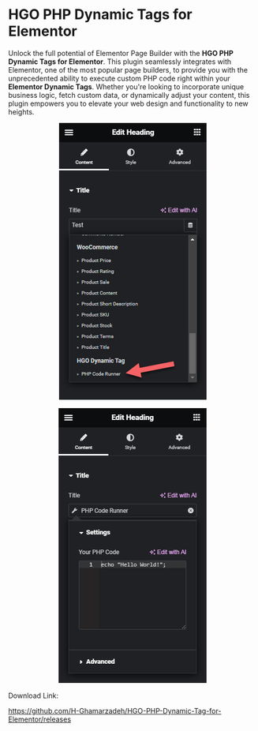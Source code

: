 # HGO PHP Dynamic Tags for Elementor

Unlock the full potential of Elementor Page Builder with the **HGO PHP Dynamic Tags for Elementor**. This plugin seamlessly integrates with Elementor, one of the most popular page builders, to provide you with the unprecedented ability to execute custom PHP code right within your **Elementor Dynamic Tags**. Whether you're looking to incorporate unique business logic, fetch custom data, or dynamically adjust your content, this plugin empowers you to elevate your web design and functionality to new heights.

<p align="center" width="100%">
    <img src="https://github.com/H-Ghamarzadeh/HGO-PHP-Dynamic-Tag-for-Elementor/blob/main/Screenshot%201.png?raw=true"> 
</p>
<p align="center" width="100%">
    <img src="https://github.com/H-Ghamarzadeh/HGO-PHP-Dynamic-Tag-for-Elementor/blob/main/Screenshot%202.png?raw=true"> 
</p>


Download Link:

https://github.com/H-Ghamarzadeh/HGO-PHP-Dynamic-Tag-for-Elementor/releases
